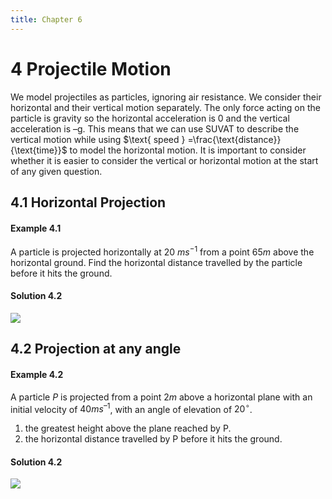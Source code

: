 ```yaml
---
title: Chapter 6
---
```

# 4 Projectile Motion
We model projectiles as particles, ignoring air resistance.
We consider their horizontal and their vertical motion separately. The only force acting on the particle is gravity so the horizontal acceleration is 0 and the vertical acceleration is –g. This means that we can use SUVAT to describe the vertical motion while using $\text{ speed } =\frac{\text{distance}}{\text{time}}$ to model the horizontal motion. It is important to consider whether it is easier to consider the vertical or horizontal motion at the start of any given question.

## 4.1 Horizontal Projection

#### Example 4.1
A particle is projected horizontally at 20 $ms^{-1}$ from a point 65$m$ above the horizontal ground. Find the horizontal distance travelled by the particle before it hits the ground.

#### Solution 4.2
![](/img/math/year2/15.jpeg)

## 4.2 Projection at any angle
#### Example 4.2
A particle $P$ is projected from a point $2 m$ above a horizontal plane with an initial velocity of $40ms^{–1}$, with an angle of elevation of $20^{\circ}$.
1) the greatest height above the plane reached by P.
2) the horizontal distance travelled by P before it hits the ground.

#### Solution 4.2
![](/img/math/year2/21.jpeg)
